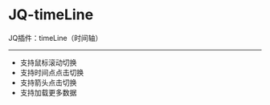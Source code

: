 # JQ-timeLine
JQ插件：timeLine（时间轴）

----------------------------------------

* 支持鼠标滚动切换
* 支持时间点点击切换
* 支持箭头点击切换
* 支持加载更多数据
